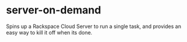 server-on-demand
================

Spins up a Rackspace Cloud Server to run a single task, and provides an easy way to kill it off when its done.
